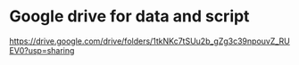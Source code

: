 # Google drive for data and script

https://drive.google.com/drive/folders/1tkNKc7tSUu2b_gZg3c39npouvZ_RUEV0?usp=sharing
